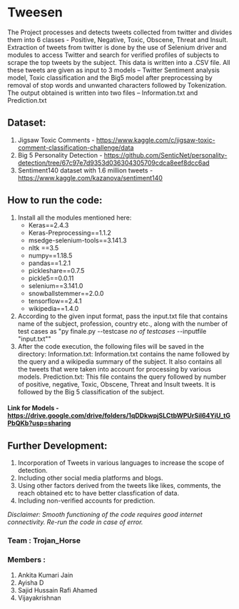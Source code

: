 # Tweesen

The Project processes and detects tweets collected from twitter and divides them into 6 classes - Positive, Negative, Toxic, Obscene, Threat and Insult.
Extraction of tweets from twitter is done by the use of Selenium driver and modules to access Twitter and search for verified profiles of subjects to scrape the top tweets by the subject. 
This data is written into a .CSV file. 
All these tweets are given as input to 3 models – Twitter Sentiment analysis model, Toxic classification and the Big5 model after preprocessing by removal of stop words and unwanted characters followed by Tokenization. 
The output obtained is written into two files – Information.txt and Prediction.txt

## Dataset: 
1. Jigsaw Toxic Comments - https://www.kaggle.com/c/jigsaw-toxic-comment-classification-challenge/data
2. Big 5 Personality Detection - https://github.com/SenticNet/personality-detection/tree/67c97e7d9353d036304305709cdca8eef8dcc6ad
3. Sentiment140 dataset with 1.6 million tweets - https://www.kaggle.com/kazanova/sentiment140

## How to run the code:
1. Install all the modules mentioned here: 
    - Keras==2.4.3
    - Keras-Preprocessing==1.1.2
    - msedge-selenium-tools==3.141.3	  
    - nltk ==3.5
    - numpy==1.18.5
    - pandas==1.2.1  
    - pickleshare==0.7.5
    - pickle5==0.0.11
    - selenium==3.141.0
    - snowballstemmer==2.0.0
    - tensorflow==2.4.1
    - wikipedia==1.4.0
2. According to the given input format, pass the input.txt file that contains name of the subject, profession, country etc., along with the number of test cases as "py finale.py --testcase *no of testcases* --inputfile "input.txt"" 
3. After the code execution, the following files will be saved in the directory:
	Information.txt: 
	Information.txt contains the name followed by the query and a wikipedia summary of the subject. It also contains all the tweets that were taken into account for processing by various models.
	Prediction.txt: 
	This file contains the query followed by number of positive, negative, Toxic, Obscene, Threat and Insult tweets. It is followed by the Big 5 classification of the subject. 

#### Link for Models - https://drive.google.com/drive/folders/1qDDkwpjSLCtbWPUrSil64YiU_tGPbQKb?usp=sharing

## Further Development: 
1. Incorporation of Tweets in various languages to increase the scope of detection.
2. Including other social media platforms and blogs. 
3. Using other factors derived from the tweets like likes, comments, the reach obtained etc to have better classfication of data. 
4. Including non-verified accounts for prediction. 

*Disclaimer: Smooth functioning of the code requires good internet connectivity. Re-run the code in case of error.*
### Team : Trojan_Horse
### Members :
1. Ankita Kumari Jain 
2. Ayisha D
3. Sajid Hussain Rafi Ahamed
4. Vijayakrishnan
